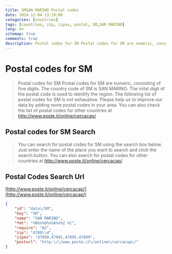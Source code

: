 ```yaml
---
title: SMSAN MARINO Postal codes 
date: 2024-12-04 13:19:00
categories: [countries]
tags: [countries, zip, zipex, postal, SM,SAN MARINO]
lang: en
sitemap: true
comments: true
description: Postal codes for SM Postal codes for SM are numeric, consisting of five digits. The country code of SM is SAN MARINO. The inital digit of the postal code is used to identify the region. The following list of postal codes for SM is not exhaustive. Please help us to improve our data by adding more postal codes in your area. You can also check the list of postal codes for other countries at http://www.poste.it/online/cercacap/
---
```


# Postal codes for SM
> Postal codes for SM Postal codes for SM are numeric, consisting of five digits. The country code of SM is SAN MARINO. The inital digit of the postal code is used to identify the region. The following list of postal codes for SM is not exhaustive. Please help us to improve our data by adding more postal codes in your area. You can also check the list of postal codes for other countries at http://www.poste.it/online/cercacap/

## Postal codes for SM Search 
> You can search for postal codes for SM using the search box below. Just enter the name of the place you want to search and click the search button. You can also search for postal codes for other countries at http://www.poste.it/online/cercacap/

## Postal Codes Search Url

[http://www.poste.it/online/cercacap/](http://www.poste.it/online/cercacap/)
```json
{
    "id": "data\/SM",
    "key": "SM",
    "name": "SAN MARINO",
    "fmt": "%N%n%O%n%A%n%Z %C",
    "require": "AZ",
    "zip": "4789\\d",
    "zipex": "47890,47891,47895,47899",
    "posturl": "http:\/\/www.poste.it\/online\/cercacap\/"
}
```
